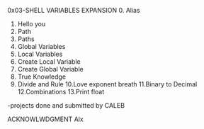 0x03-SHELL VARIABLES EXPANSION
0. Alias
1. Hello you
2. Path
3. Paths
4. Global Variables
5. Local Variables
6. Create Local Variable
7. Create Global Variable
8. True Knowledge
9. Divide and Rule
10.Love exponent breath
11.Binary to Decimal
12.Combinations
13.Print float

-projects done and submitted by CALEB

ACKNOWLWDGMENT
Alx

